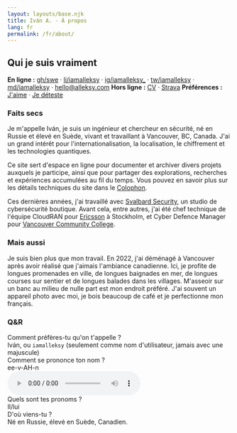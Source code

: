 ```yaml
---
layout: layouts/base.njk
title: Iván A. - À propos
lang: fr
permalink: /fr/about/
---
```


## Qui je suis vraiment

**En ligne :** [gh/swe](https://github.com/swe) · [li/iamalleksy](https://linkedin.com/in/iamalleksy) · [ig/iamalleksy_](https://instagram.com/iamalleksy_) · [tw/iamalleksy](https://x.com/iamalleksy) · [md/iamalleksy](https://mastodon.social/@iamalleksy) · [hello@alleksy.com](mailto:hello@alleksy.com)
**Hors ligne :** [CV](https://i.alleksy.com/docs/work/resume_ivan-aleksandrov.pdf) · [Strava](https://www.strava.com/athletes/10659571)
**Préférences :** [J'aime](/fr/use/) · [Je déteste](/fr/hate/)

### Faits secs

Je m'appelle Iván, je suis un ingénieur et chercheur en sécurité, né en Russie et élevé en Suède, vivant et travaillant à Vancouver, BC, Canada. J'ai un grand intérêt pour l'internationalisation, la localisation, le chiffrement et les technologies quantiques.

Ce site sert d'espace en ligne pour documenter et archiver divers projets auxquels je participe, ainsi que pour partager des explorations, recherches et expériences accumulées au fil du temps. Vous pouvez en savoir plus sur les détails techniques du site dans le [Colophon](/fr/colophon/).

Ces dernières années, j'ai travaillé avec [Svalbard Security](https://svalbard.ca/), un studio de cybersécurité boutique. Avant cela, entre autres, j'ai été chef technique de l'équipe CloudRAN pour [Ericsson](https://ericsson.com) à Stockholm, et Cyber Defence Manager pour [Vancouver Community College](https://vcc.ca/).

### Mais aussi

Je suis bien plus que mon travail. En 2022, j'ai déménagé à Vancouver après avoir réalisé que j'aimais l'ambiance canadienne. Ici, je profite de longues promenades en ville, de longues baignades en mer, de longues courses sur sentier et de longues balades dans les villages. M'asseoir sur un banc au milieu de nulle part est mon endroit préféré. J'ai souvent un appareil photo avec moi, je bois beaucoup de café et je perfectionne mon français.

### Q&R

<div class="qa-item">
<span class="qa-question">Comment préfères-tu qu'on t'appelle ?</span>
<div class="qa-answer">Iván, ou <code>iamalleksy</code> (seulement comme nom d'utilisateur, jamais avec une majuscule)</div>
</div>

<div class="qa-item">
<span class="qa-question">Comment se prononce ton nom ?</span>
<div class="qa-answer">
<div class="pronunciation-section">
<span class="phonetic-transcription">ee-v-AH-n</span>
<div class="pronunciation-player">
<audio controls preload="metadata" class="pronunciation-audio">
<source src="/assets/audio/pronunciation.m4a" type="audio/mp4">
Votre navigateur ne supporte pas l'élément audio.
</audio>
</div>
</div>
</div>

<div class="qa-item">
<span class="qa-question">Quels sont tes pronoms ?</span>
<div class="qa-answer">Il/lui</div>
</div>

<div class="qa-item">
<span class="qa-question">D'où viens-tu ?</span>
<div class="qa-answer">Né en Russie, élevé en Suède, Canadien.</div>
</div> 